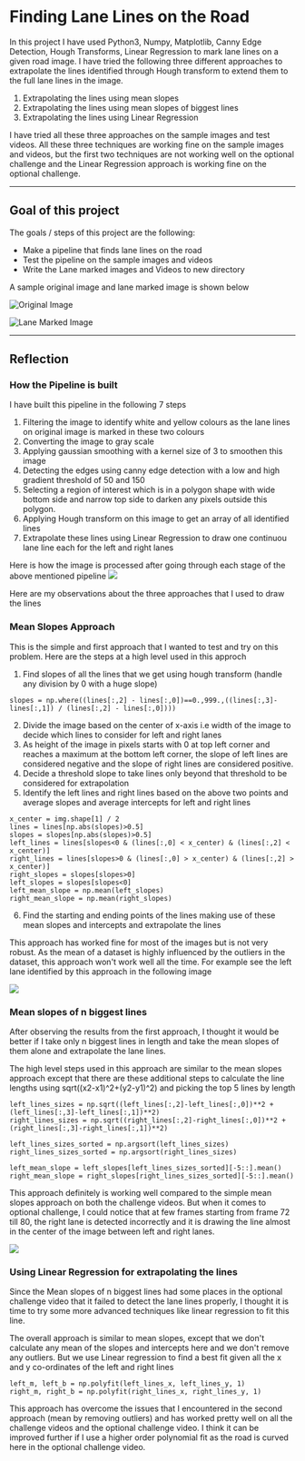 # **Finding Lane Lines on the Road** 

In this project I have used Python3, Numpy, Matplotlib, Canny Edge Detection, Hough Transforms, Linear Regression to mark lane lines on a given road image. I have tried the following three different approaches to extrapolate the lines identified through Hough transform to extend them to the full lane lines in the image. 

1. Extrapolating the lines using mean slopes
2. Extrapolating the lines using mean slopes of biggest lines 
3. Extrapolating the lines using Linear Regression 

I have tried all these three approaches on the sample images and test videos. All these three techniques are working fine on the sample images and videos, but the first two techniques are not working well on the optional challenge and the Linear Regression approach is working fine on the optional challenge.

---

## **Goal of this project**

The goals / steps of this project are the following:
* Make a pipeline that finds lane lines on the road
* Test the pipeline on the sample images and videos
* Write the Lane marked images and Videos to new directory

A sample original image and lane marked image is shown below

![Original Image](folder_for_writeup/whiteCarLaneSwitch.jpg)

![Lane Marked Image](folder_for_writeup/whiteCarLaneSwitch_lane_marked_polynomial_fit.jpg)

---

## **Reflection**

### **How the Pipeline is built**

I have built this pipeline in the following 7 steps

1. Filtering the image to identify white and yellow colours as the lane lines on original image is marked in these two colours
2. Converting the image to gray scale
3. Applying gaussian smoothing with a kernel size of 3 to smoothen this image
4. Detecting the edges using canny edge detection with a low and high gradient threshold of 50 and 150
5. Selecting a region of interest which is in a polygon shape with wide bottom side and narrow top side to darken any pixels outside this polygon.
6. Applying Hough transform on this image to get an array of all identified lines
7. Extrapolate these lines using Linear Regression to draw one continuou lane line each for the left and right lanes

Here is how the image is processed after going through each stage of the above mentioned pipeline
![](folder_for_writeup/overall_process.jpg)

Here are my observations about the three approaches that I used to draw the lines

### **Mean Slopes Approach**

This is the simple and first approach that I wanted to test and try on this problem. Here are the steps at a high level used in this approch
1. Find slopes of all the lines that we get using hough transform (handle any division by 0 with a huge slope)
```
slopes = np.where((lines[:,2] - lines[:,0])==0.,999.,((lines[:,3]-lines[:,1]) / (lines[:,2] - lines[:,0])))
```
2. Divide the image based on the center of x-axis i.e width of the image to decide which lines to consider for left and right lanes
3. As height of the image in pixels starts with 0 at top left corner and reaches a maximum at the bottom left corner, the slope of left lines are considered negative and the slope of right lines are considered positive.
4. Decide a threshold slope to take lines only beyond that threshold to be considered for extrapolation
5. Identify the left lines and right lines based on the above two points and average slopes and average intercepts for left and right lines
```
x_center = img.shape[1] / 2
lines = lines[np.abs(slopes)>0.5]
slopes = slopes[np.abs(slopes)>0.5]
left_lines = lines[slopes<0 & (lines[:,0] < x_center) & (lines[:,2] < x_center)]
right_lines = lines[slopes>0 & (lines[:,0] > x_center) & (lines[:,2] > x_center)] 
right_slopes = slopes[slopes>0]
left_slopes = slopes[slopes<0]
left_mean_slope = np.mean(left_slopes)
right_mean_slope = np.mean(right_slopes)
```
6. Find the starting and ending points of the lines making use of these mean slopes and intercepts and extrapolate the lines

This approach has worked fine for most of the images but is not very robust. As the mean of a dataset is highly influenced by the outliers in the dataset, this approach won't work well all the time. For example see the left lane identified by this approach in the following image 

![](folder_for_writeup/whiteCarLaneSwitch_lane_marked_mean_slope_approach.jpg) 

### **Mean slopes of n biggest lines**

After observing the results from the first approach, I thought it would be better if I take only n biggest lines in length and take the mean slopes of them alone and extrapolate the lane lines.

The high level steps used in this approach are similar to the mean slopes approach except that there are these additional steps to calculate the line lengths using sqrt((x2-x1)^2+(y2-y1)^2) and picking the top 5 lines by length

```
left_lines_sizes = np.sqrt((left_lines[:,2]-left_lines[:,0])**2 + (left_lines[:,3]-left_lines[:,1])**2)
right_lines_sizes = np.sqrt((right_lines[:,2]-right_lines[:,0])**2 + (right_lines[:,3]-right_lines[:,1])**2)

left_lines_sizes_sorted = np.argsort(left_lines_sizes)
right_lines_sizes_sorted = np.argsort(right_lines_sizes)

left_mean_slope = left_slopes[left_lines_sizes_sorted][-5::].mean()
right_mean_slope = right_slopes[right_lines_sizes_sorted][-5::].mean()

```
This approach definitely is working well compared to the simple mean slopes approach on both the challenge videos. But when it comes to optional challenge, I could notice that at few frames starting from frame 72 till 80, the right lane is detected incorrectly and it is drawing the line almost in the center of the image between left and right lanes.

![](folder_for_writeup/problem_frame.jpg)

### **Using Linear Regression for extrapolating the lines**

Since the Mean slopes of n biggest lines had some places in the optional challenge video that it failed to detect the lane lines properly, I thought it is time to try some more advanced techniques like linear regression to fit this line.

The overall approach is similar to mean slopes, except that we don't calculate any mean of the slopes and intercepts here and we don't remove any outliers. But we use Linear regression to find a best fit given all the x and y co-ordinates of the left and right lines

```
left_m, left_b = np.polyfit(left_lines_x, left_lines_y, 1)
right_m, right_b = np.polyfit(right_lines_x, right_lines_y, 1) 
```

This approach has overcome the issues that I encountered in the second approach (mean by removing outliers) and has worked pretty well on all the challenge videos and the optional challenge video. I think it can be improved further if I use a higher order polynomial fit as the road is curved here in the optional challenge video. 

